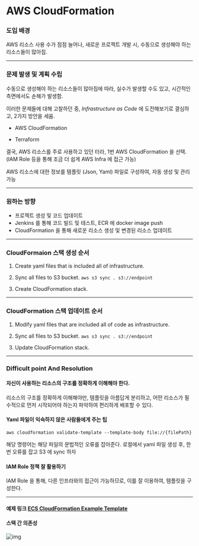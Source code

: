 AWS CloudFormation
==================

### 도입 배경 
AWS 리소스 사용 수가 점점 늘어나, 새로운 프로젝트 개발 시, 수동으로 생성해야 하는 리소스들이 많아짐.

***

### 문제 발생 및 계획 수립
수동으로 생성해야 하는 리소스들이 많아짐에 따라, 실수가 발생할 수도 있고, 
시간적인 측면에서도 손해가 발생함.

이러한 문제들에 대해 고찰하던 중, 
*Infrastructure as Code* 에 도전해보기로 결심하고, 2가지 방안을 세움. 


* AWS CloudFormation

* Terraform

결국, AWS 리소스를 주로 사용하고 있던 터라, 1번 AWS CloudFormation 을 선택. (IAM Role 등을 통해 조금 더 쉽게 AWS Infra 에 접근 가능)

AWS 리소스에 대한 정보를 템플릿 (Json, Yaml) 파일로 구성하여, 자동 생성 및 관리 가능

***

### 원하는 방향
* 프로젝트 생성 및 코드 업데이트
* Jenkins 를 통해 코드 빌드 및 테스트, ECR 에 docker image push
* CloudFormation 을 통해 새로운 리소스 생성 및 변경된 리소스 업데이트

***

### CloudFormaion 스택 생성 순서

1. Create yaml files that is included all of infrastructure.

2. Sync all files to S3 bucket.
``` aws s3 sync . s3://endpoint ```

3. Create CloudFormation stack.

***

### CloudFormation 스택 업데이트 순서

1. Modify yaml files that are included all of code as infrastructure.

2. Sync all files to S3 bucket.
``` aws s3 sync . s3://endpoint ```

3. Update CloudFormation stack.

***

### Difficult point And Resolution

#### 자신이 사용하는 리소스의 구조를 정확하게 이해해야 한다.
리소스의 구조를 정확하게 이해해야만, 템플릿을 아름답게 분리하고, 
어떤 리소스가 필수적으로 먼저 시작되어야 하는지 파악하여 편리하게 배포할 수 있다.

#### Yaml 파일이 익숙하지 않은 사람들에게 주는 팁
``` aws cloudformation validate-template --template-body file://{filePath} ```  

해당 명령어는 해당 파일의 문법적인 오류를 잡아준다. 로컬에서 yaml 파일 생성 후, 한 번 오류를 잡고 S3 에 sync 하자

#### IAM Role 정책 잘 활용하기
IAM Role 을 통해, 다른 인프라와의 접근이 가능하므로, 이를 잘 이용하여, 템플릿을 구성한다.

***

#### 예제 링크 [ECS CloudFormation Example Template](https://github.com/aws-samples/ecs-refarch-cloudformation/blob/master/infrastructure/ecs-cluster.yaml)

#### 스택 간 의존성

![img](images/cloudformation_designer.png)
